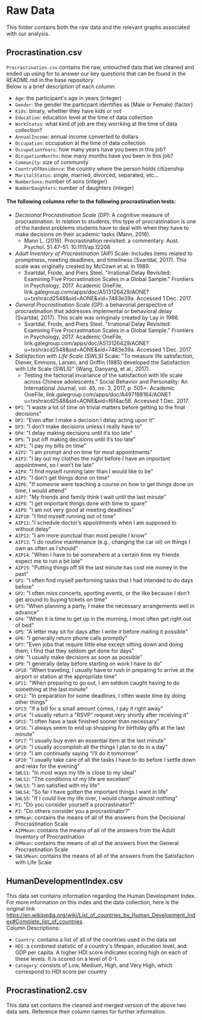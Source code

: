 # Raw Data 
This folder contains both the raw data and the relevant graphs associated with our analysis.  

## Procrastination.csv  
`Procrastination.csv` contains the raw, untouched data that we cleaned and ended up using for to answer our key questions that can be found in the README.md in the base repository.  
Below is a brief description of each column:  
* `Age`: the participant's age in years (integer)  
* `Gender`: the gender the particpant identifies as (Male or Female) (factor)  
* `Kids`: binary, whether they have kids or not  
* `Education`: education level at the time of data collection  
* `WorkStatus`: what kind of job are they worrking at the time of data collection?  
* `AnnualIncome`: annual income converted to dollars  
* `Occupation`: occupation at the time of data collection  
* `OccupationYears`: how many years have you been in this job?  
* `OccupationMonths`: how many months have you been in this job?  
* `Community`: size of community  
* `CountryOfResidence`: the country where the person holds citizenship  
* `MaritalStatus`: single, married, divorced, separated, etc...  
* `NumberSons`: number of sons (integer)  
* `NumberDaughters`: number of daughters (integer)  
#### The following columns refer to the following procrastination tests:  
* *Decisional Procrastination Scale (DP)*: A cognitive measure of procrastination. In relation to students, this type of procrastination is one of the hardest problems students have to deal with when they have to make decisions on their academic tasks (Mann, 2016).  
  * Mann L. (2016). Procrastination revisited: a commentary. Aust. Psychol. 51 47–51. 10.1111/ap.12208  
* *Adult Inventory of Procrastination* (AIP) Scale: Includes items related to promptness, meeting deadlines, and timeliness (Svartdal, 2017). This scale was originally created by McCown et al. in 1989.  
  * Svartdal, Frode, and Piers Steel. "Irrational Delay Revisited: Examining Five Procrastination Scales in a Global Sample." Frontiers in Psychology, 2017. Academic OneFile, link.galegroup.com/apps/doc/A513126429/AONE?u=txshracd2548&sid=AONE&xid=7483e39a. Accessed 1 Dec. 2017.  
* *General Procrastination Scale (GP)*: a behavorial perspective of procrastination that addresses implemental or behavioral delay (Svartdal, 2017). This scale was oringinaly created by Lay in 1986.  
  * Svartdal, Frode, and Piers Steel. "Irrational Delay Revisited: Examining Five Procrastination Scales in a Global Sample." Frontiers in Psychology, 2017. Academic OneFile, link.galegroup.com/apps/doc/A513126429/AONE?u=txshracd2548&sid=AONE&xid=7483e39a. Accessed 1 Dec. 2017.  
* *Satisfaction with Life Scale (SWLS)*  Scale: "To measure life satisfaction, Diener, Emmons, Larsen, and Griffin (1985) developed the Satisfaction with Life Scale (SWLS)" (Wang, Daoyang, et al., 2017).  
  * Testing the factorial invariance of the satisfaction with life scale across Chinese adolescents." Social Behavior and Personality: An International Journal, vol. 45, no. 3, 2017, p. 505+. Academic OneFile, link.galegroup.com/apps/doc/A497198164/AONE?u=txshracd2548&sid=AONE&xid=f6f4ac58. Accessed 1 Dec. 2017.  
* `DP1`: "I waste a lot of time on trivial matters before getting to the final decisions"  
* `DP2`: "Even after I make a decision I delay acting upon it"  
* `DP3`: "I don’t make decisions unless I really have to"  
* `DP4`: "I delay making decisions until it’s too late"  
* `DP5`: "I put off making decisions until it’s too late"  
* `AIP1`: "I pay my bills on time"  
* `AIP2`: "I am prompt and on time for most appointments"  
* `AIP3`: "I lay out my clothes the night before I have an important appointment, so I won’t be late"  
* `AIP4`: "I find myself running later than I would like to be"  
* `AIP5`: "I don’t get things done on time"  
* `AIP6`: "If someone were teaching a course on how to get things done on time, I would attend"  
* `AIP7`: "My friends and family think I wait until the last minute"  
* `AIP8`: "I get important things done with time to spare"  
* `AIP9`: "I am not very good at meeting deadlines"  
* `AIP10`: "I find myself running out of time"  
* `AIP11`: "I schedule doctor’s appointments when I am supposed to without delay"  
* `AIP12`: "I am more punctual than most people I know"  
* `AIP13`: "I do routine maintenance (e.g., changing the car oil) on things I own as often as I should"  
* `AIP14`: "When I have to be somewhere at a certain time my friends expect me to run a bit late"  
* `AIP15`: "Putting things off till the last minute has cost me money in the past"  
* `GP1`: "I often find myself performing tasks that I had intended to do days before"  
* `GP2`: "I often miss concerts, sporting events, or the like because I don’t get around to buying tickets on time"  
* `GP3`: "When planning a party, I make the necessary arrangements well in advance"  
* `GP4`: "When it is time to get up in the morning, I most often get right out of bed"  
* `GP5`: "A letter may sit for days after I write it before mailing it possible"  
* `GP6`: "I generally return phone calls promptly"  
* `GP7`: "Even jobs that require little else except sitting down and doing them, I find that they seldom get done for days"  
* `GP8`: "I usually make decisions as soon as possible"  
* `GP9`: "I generally delay before starting on work I have to do"  
* `GP10`: "When traveling, I usually have to rush in preparing to arrive at the airport or station at the appropriate time"  
* `GP11`: "When preparing to go out, I am seldom caught having to do something at the last minute"  
* `GP12`: "In preparation for some deadlines, I often waste time by doing other things"  
* `GP13`: "If a bill for a small amount comes, I pay it right away"  
* `GP14`: "I usually return a “RSVP” request very shortly after receiving it"  
* `GP15`: "I often have a task finished sooner than necessary"  
* `GP16`: "I always seem to end up shopping for birthday gifts at the last minute"  
* `GP17`: "I usually buy even an essential item at the last minute"  
* `GP18`: "I usually accomplish all the things I plan to do in a day"  
* `GP19`: "I am continually saying “I’ll do it tomorrow"  
* `GP20`: "I usually take care of all the tasks I have to do before I settle down and relax for the evening"  
* `SWLS1`: "In most ways my life is close to my ideal"  
* `SWLS2`: "The conditions of my life are excellent"  
* `SWLS3`: "I am satisfied with my life"  
* `SWLS4`: "So far I have gotten the important things I want in life"  
* `SWLS5`: "If I could live my life over, I would change almost nothing"  
* `P1`: "Do you consider yourself a procrastinator?"
* `P2`: "Do others consider you a procrastinator?"
* `DPMean`: contains the means of all of the answers from the Decisional Procrastination Scale  
* `AIPMean`: contains the means of all of the answers from the Adult Inventory of Procrastination  
* `GPMean`: contains the means of all of the answers from the General Procrastination Scale  
* `SWLSMean`: contains the means of all of the answers from the Satisfaction with Life Scale  

## HumanDevelopmentIndex.csv  
This data set contains information regarding the Human Development Index. 
For more information on this index and the data collection, here is the original link https://en.wikipedia.org/wiki/List_of_countries_by_Human_Development_Index#Complete_list_of_countries.  
Column Descriptions:  
* `Country`: contains a list of all of the countries used in the data set 
* `HDI`: a combined statistic of a country's lifespan, education level, and GDP per capita. A higher HDI score indicates scoring high on each of these levels. It is scored on a level of 0-1. 
* `Category`: consists of Low, Medium, High, and Very High, which correspond to HDI score per country
## Procrastination2.csv  
This data set contains the cleaned and merged version of the above two data sets. Reference their column names for further information. 


